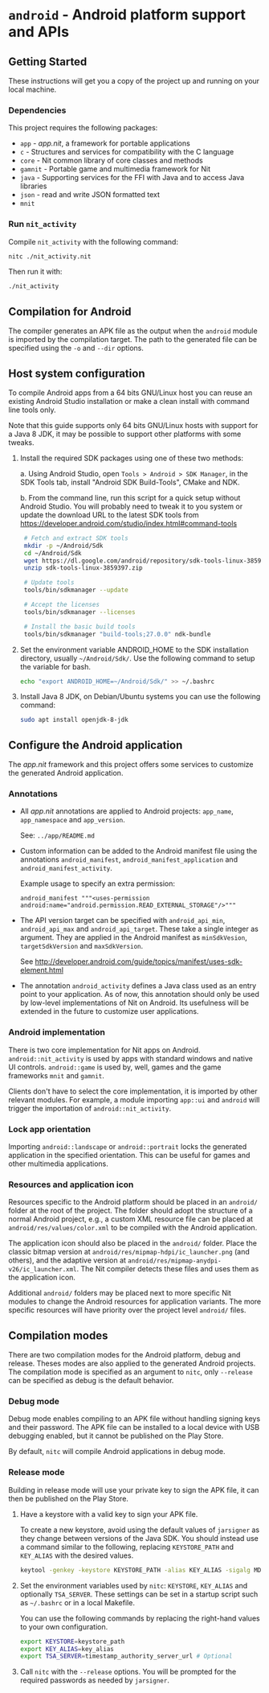 # `android` - Android platform support and APIs

## Getting Started

These instructions will get you a copy of the project up and running on your local machine.

### Dependencies

This project requires the following packages:

* `app` - _app.nit_, a framework for portable applications
* `c` - Structures and services for compatibility with the C language
* `core` - Nit common library of core classes and methods
* `gamnit` - Portable game and multimedia framework for Nit
* `java` - Supporting services for the FFI with Java and to access Java libraries
* `json` - read and write JSON formatted text
* `mnit`

### Run `nit_activity`

Compile `nit_activity` with the following command:

~~~bash
nitc ./nit_activity.nit
~~~

Then run it with:

~~~bash
./nit_activity
~~~

## Compilation for Android

The compiler generates an APK file as the output when the `android`
module is imported by the compilation target. The path to the generated
file can be specified using the `-o` and `--dir` options.

## Host system configuration

To compile Android apps from a 64 bits GNU/Linux host you can reuse an existing Android Studio
installation or make a clean install with command line tools only.

Note that this guide supports only 64 bits GNU/Linux hosts with support for a Java 8 JDK,
it may be possible to support other platforms with some tweaks.

1. Install the required SDK packages using one of these two methods:

   a.	Using Android Studio, open `Tools > Android > SDK Manager`, in the SDK Tools tab,
   install "Android SDK Build-Tools", CMake and NDK.

   b.	From the command line, run this script for a quick setup without Android Studio.
   You will probably need to tweak it to you system or update the download URL
   to the latest SDK tools from https://developer.android.com/studio/index.html#command-tools

   ~~~bash
   	# Fetch and extract SDK tools
   	mkdir -p ~/Android/Sdk
   	cd ~/Android/Sdk
   	wget https://dl.google.com/android/repository/sdk-tools-linux-3859397.zip
   	unzip sdk-tools-linux-3859397.zip

   	# Update tools
   	tools/bin/sdkmanager --update

   	# Accept the licenses
   	tools/bin/sdkmanager --licenses

   	# Install the basic build tools
   	tools/bin/sdkmanager "build-tools;27.0.0" ndk-bundle
   ~~~

2. Set the environment variable ANDROID_HOME to the SDK installation directory, usually `~/Android/Sdk/`.
   Use the following command to setup the variable for bash.

   ~~~bash
   echo "export ANDROID_HOME=~/Android/Sdk/" >> ~/.bashrc
   ~~~

3. Install Java 8 JDK, on Debian/Ubuntu systems you can use the following command:

   ~~~bash
   sudo apt install openjdk-8-jdk
   ~~~

## Configure the Android application

The _app.nit_ framework and this project offers some services to
customize the generated Android application.

### Annotations

* All _app.nit_ annotations are applied to Android projects:
  `app_name`, `app_namespace` and `app_version`.

  See: `../app/README.md`

* Custom information can be added to the Android manifest file
  using the annotations `android_manifest`, `android_manifest_application`
  and `android_manifest_activity`.

  Example usage to specify an extra permission:

  ~~~
  android_manifest """<uses-permission android:name="android.permission.READ_EXTERNAL_STORAGE"/>"""
  ~~~

* The API version target can be specified with `android_api_min`,
  `android_api_max` and `android_api_target`. These take a single
  integer as argument. They are applied in the Android manifest as
  `minSdkVesion`, `targetSdkVersion` and `maxSdkVersion`.

  See http://developer.android.com/guide/topics/manifest/uses-sdk-element.html

* The annotation `android_activity` defines a Java class used as an
  entry point to your application. As of now, this annotation should
  only be used by low-level implementations of Nit on Android.
  Its usefulness will be extended in the future to customize user applications.

### Android implementation

There is two core implementation for Nit apps on Android.
`android::nit_activity` is used by apps with standard windows and native UI controls.
`android::game` is used by, well, games and the game frameworks `mnit` and `gamnit`.

Clients don't have to select the core implementation, it is imported by other relevant modules.
For example, a module importing `app::ui` and `android` will trigger the importation of `android::nit_activity`.

### Lock app orientation

Importing `android::landscape` or `android::portrait` locks the generated
application in the specified orientation. This can be useful for games and
other multimedia applications.

### Resources and application icon

Resources specific to the Android platform should be placed in an `android/` folder at the root of the project.
The folder should adopt the structure of a normal Android project, e.g., a custom XML resource file can be placed
at `android/res/values/color.xml` to be compiled with the Android application.

The application icon should also be placed in the `android/` folder.
Place the classic bitmap version at `android/res/mipmap-hdpi/ic_launcher.png` (and others),
and the adaptive version at `android/res/mipmap-anydpi-v26/ic_launcher.xml`.
The Nit compiler detects these files and uses them as the application icon.

Additional `android/` folders may be placed next to more specific Nit modules to change the Android resources
for application variants. The more specific resources will have priority over the project level `android/` files.

## Compilation modes

There are two compilation modes for the Android platform, debug and release.
Theses modes are also applied to the generated Android projects.
The compilation mode is specified as an argument to `nitc`, only
`--release` can be specified as debug is the default behavior.

### Debug mode

Debug mode enables compiling to an APK file without handling signing keys
and their password. The APK file can be installed to a local device with
USB debugging enabled, but it cannot be published on the Play Store.

By default, `nitc` will compile Android applications in debug mode.

### Release mode

Building in release mode will use your private key to sign the
APK file, it can then be published on the Play Store.

1. Have a keystore with a valid key to sign your APK file.

   To create a new keystore, avoid using the default values of `jarsigner`
   as they change between versions of the Java SDK. You should instead use a
   command similar to the following, replacing `KEYSTORE_PATH` and `KEY_ALIAS`
   with the desired values.

   ~~~bash
   keytool -genkey -keystore KEYSTORE_PATH -alias KEY_ALIAS -sigalg MD5withRSA -keyalg RSA -keysize 1024 -validity 10000
   ~~~

2. Set the environment variables used by `nitc`: `KEYSTORE`, `KEY_ALIAS` and
   optionally `TSA_SERVER`. These settings can be set in a startup script such as
   `~/.bashrc` or in a local Makefile.

   You can use the following commands by replacing the right-hand values
   to your own configuration.

   ~~~bash
   export KEYSTORE=keystore_path
   export KEY_ALIAS=key_alias
   export TSA_SERVER=timestamp_authority_server_url # Optional
   ~~~

3. Call `nitc` with the `--release` options. You will be prompted for the
   required passwords as needed by `jarsigner`.
